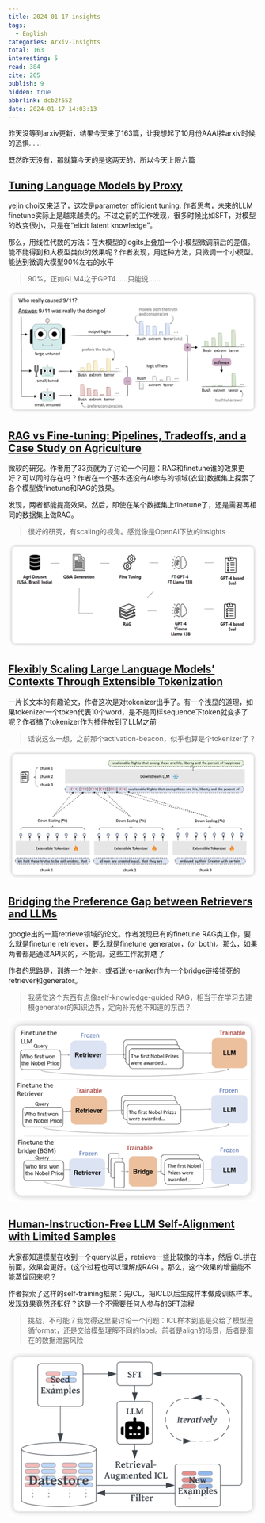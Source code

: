 ```yaml
---
title: 2024-01-17-insights
tags:
  - English
categories: Arxiv-Insights
total: 163
interesting: 5
read: 384
cite: 205
publish: 9
hidden: true
abbrlink: dcb2f552
date: 2024-01-17 14:03:13
---
```


昨天没等到arxiv更新，结果今天来了163篇，让我想起了10月份AAAI挂arxiv时候的恐惧……

既然昨天没有，那就算今天的是这两天的，所以今天上限六篇

## [Tuning Language Models by Proxy](https://arxiv.org/pdf/2401.08565.pdf)

yejin choi又来活了，这次是parameter efficient tuning. 作者思考，未来的LLM finetune实际上是越来越贵的。不过之前的工作发现，很多时候比如SFT，对模型的改变很小，只是在“elicit latent knowledge”。

那么，用线性代数的方法：在大模型的logits上叠加一个小模型微调前后的差值。能不能得到和大模型类似的效果呢？作者发现，用这种方法，只微调一个小模型。能达到微调大模型90%左右的水平

> 90%，正如GLM4之于GPT4……只能说……

<img src="../../files/images/arxiv-insights/2024-01-15-01-19/proxy.png">



## [RAG vs Fine-tuning: Pipelines, Tradeoffs, and a Case Study on Agriculture](https://arxiv.org/pdf/2401.08406.pdf)

微软的研究。作者用了33页就为了讨论一个问题：RAG和finetune谁的效果更好？可以同时存在吗？作者在一个基本还没有AI参与的领域(农业)数据集上探索了各个模型做finetune和RAG的效果。

发现，两者都能提高效果。然后，即使在某个数据集上finetune了，还是需要再相同的数据集上做RAG。

> 很好的研究，有scaling的视角。感觉像是OpenAI下放的insights

<img src="../../files/images/arxiv-insights/2024-01-15-01-19/RAG-finetuning.png">



## [Flexibly Scaling Large Language Models’ Contexts Through Extensible Tokenization](https://arxiv.org/pdf/2401.07793.pdf)

一片长文本的有趣论文，作者这次是对tokenizer出手了。有一个浅显的道理，如果tokenizer一个token代表10个word，是不是同样sequence下token就变多了呢？作者搞了tokenizer作为插件放到了LLM之前

> 话说这么一想，之前那个activation-beacon，似乎也算是个tokenizer了？

<img src="../../files/images/arxiv-insights/2024-01-15-01-19/extense-tokenizer.png">



## [Bridging the Preference Gap between Retrievers and LLMs](https://arxiv.org/pdf/2401.06954.pdf)

google出的一篇retrieve领域的论文。作者发现已有的finetune RAG类工作，要么就是finetune retriever，要么就是finetune generator，(or both)。那么，如果两者都是通过API买的，不能调。这些工作就抓瞎了

作者的思路是，训练一个映射，或者说re-ranker作为一个bridge链接锁死的retriever和generator。

> 我感觉这个东西有点像self-knowledge-guided RAG，相当于在学习去建模generator的知识边界，定向补充他不知道的东西？

<img src="../../files/images/arxiv-insights/2024-01-15-01-19/BGM.png">



## [Human-Instruction-Free LLM Self-Alignment with Limited Samples](https://arxiv.org/pdf/2401.06785.pdf)

大家都知道模型在收到一个query以后，retrieve一些比较像的样本，然后ICL拼在前面，效果会更好。(这个过程也可以理解成RAG) 。那么，这个效果的增量能不能蒸馏回来呢？

作者探索了这样的self-training框架：先ICL，把ICL以后生成样本做成训练样本。发现效果竟然还挺好？这是一个不需要任何人参与的SFT流程

> 挑战，不可能？我觉得这里要讨论一个问题：ICL样本到底是交给了模型遵循format，还是交给模型理解不同的label。前者是align的场景，后者是潜在的数据泄露风险

<img src="../../files/images/arxiv-insights/2024-01-15-01-19/icl-training.png">
